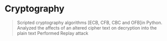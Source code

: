 # Cryptography

>Scripted cryptography algorithms [ECB, CFB, CBC and OFB]in Python.
Analyzed the affects of an altered cipher text on decryption into the plain text
Performed Replay attack 
